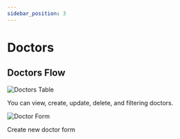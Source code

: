 ```yaml
---
sidebar_position: 3
---
```


# Doctors

## Doctors Flow

![Doctors Table](/img/doctor-table.png)

You can view, create, update, delete, and filtering doctors.

![Doctor Form](/img/doctor-form.png)

Create new doctor form